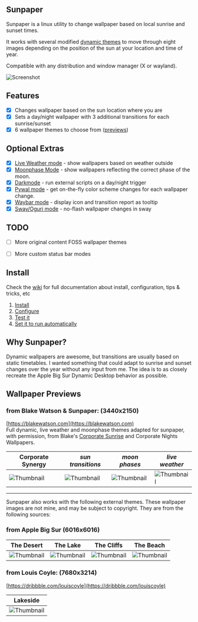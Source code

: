 ## Sunpaper

Sunpaper is a linux utility to change wallpaper based on local sunrise and sunset times. 

It works with several modified [dynamic themes](#wallpaper-previews) to move through eight images depending on the position of the sun at your location and time of year.

Compatible with any distribution and window manager (X or wayland).

![Screenshot](https://raw.githubusercontent.com/hexive/sunpaper/main/screenshots/corporate-compressed.gif)


## Features

- [x] Changes wallpaper based on the sun location where you are
- [x] Sets a day/night wallpaper with 3 additional transitions for each sunrise/sunset
- [x] 6 wallpaper themes to choose from ([previews](#wallpaper-previews))

## Optional Extras

- [x] [Live Weather mode](https://github.com/hexive/sunpaper/wiki/Live-Weather-Mode) - show wallpapers based on weather outside
- [x] [Moonphase Mode](https://github.com/hexive/sunpaper/wiki/Moonphase-Mode) - show wallpapers reflecting the correct phase of the moon.
- [x] [Darkmode](https://github.com/hexive/sunpaper/wiki/Darkmode) - run external scripts on a day/night trigger
- [x] [Pywal mode](https://github.com/hexive/sunpaper/wiki/Pywal-Mode) - get on-the-fly color scheme changes for each wallpaper change.
- [x] [Waybar mode](https://github.com/hexive/sunpaper/wiki/Waybar-Mode) - display icon and transition report as tooltip
- [x] [Sway/Oguri mode](https://github.com/hexive/sunpaper/wiki/Sway-Oguri-Mode) - no-flash wallpaper changes in sway

## TODO

- [ ] More original content FOSS wallpaper themes
- [ ] More custom status bar modes  


## Install

Check the [wiki](https://github.com/hexive/sunpaper/wiki) for full documentation about install, configuration, tips & tricks, etc
1. [Install](https://github.com/hexive/sunpaper/wiki/Install) 
1. [Configure](https://github.com/hexive/sunpaper/wiki/Configure) 
1. [Test it](https://github.com/hexive/sunpaper/wiki/Test-it) 
1. [Set it to run automatically](https://github.com/hexive/sunpaper/wiki/Set-it-to-run-automatically) 


## Why Sunpaper?

Dynamic wallpapers are awesome, but transitions are usually based on static timetables. I wanted something that could adapt to sunrise and sunset changes over the year without any input from me. The idea is to as closely recreate the Apple Big Sur Dynamic Desktop behavior as possible.


## Wallpaper Previews

### from Blake Watson & Sunpaper: (3440x2150) 
[https://blakewatson.com](https://blakewatson.com)  
Full dynamic, live weather and moonphase themes adapted for sunpaper, with permission, from Blake's [Corporate Sunrise](http://simpledesktops.com/browse/desktops/2015/feb/26/corporate-sunrise/) and Corporate Nights Wallpapers.

|Corporate Synergy|*sun transitions*|*moon phases*|*live weather*|
|--|--|--|--|
|![Thumbnail](https://raw.githubusercontent.com/hexive/sunpaper/main/screenshots/corporate-synergy-200.jpg)|![Thumbnail](https://raw.githubusercontent.com/hexive/sunpaper/main/screenshots/corporate-clouds-200.jpg)|![Thumbnail](https://raw.githubusercontent.com/hexive/sunpaper/main/screenshots/corporate-moons-200.jpg)|![Thumbnail](https://raw.githubusercontent.com/hexive/sunpaper/main/screenshots/corporate-weather-200.jpg)|


***

Sunpaper also works with the following external themes. These wallpaper images are not mine, and may be subject to copyright. They are from the following sources:

### from Apple Big Sur (6016x6016)

|The Desert|The Lake|The Cliffs|The Beach|
|--|--|--|--|
|![Thumbnail](https://raw.githubusercontent.com/hexive/sunpaper/main/screenshots/the-desert-200.jpg)|![Thumbnail](https://raw.githubusercontent.com/hexive/sunpaper/main/screenshots/the-lake-200.jpg)|![Thumbnail](https://raw.githubusercontent.com/hexive/sunpaper/main/screenshots/the-cliffs-200.jpg)|![Thumbnail](https://raw.githubusercontent.com/hexive/sunpaper/main/screenshots/the-beach-200.jpg)|


### from Louis Coyle: (7680x3214) 
[https://dribbble.com/louiscoyle](https://dribbble.com/louiscoyle)


|Lakeside|
|--|
|![Thumbnail](https://raw.githubusercontent.com/hexive/sunpaper/main/screenshots/lakeside-200.jpg)|
